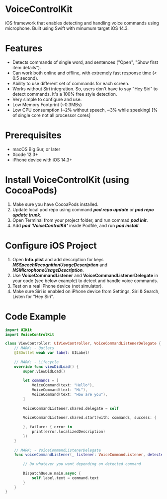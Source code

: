 # VoiceControlKit
iOS framework that enables detecting and handling voice commands using microphone. Built using Swift with minumum target iOS 14.3.

# Features
* Detects commands of single word, and sentences ("Open", "Show first item details").
* Can work both online and offline, with extremely fast response time (< 0.5 second).
* Ability to use different set of commands for each screen.
* Works without Siri integration. So, users don't have to say "Hey Siri" to detect commands. It's a 100% free style detection.
* Very simple to configure and use.
* Low Memory Footprint (~0.3MBs)
* Low CPU consumption (~2% without speech, ~3% while speeking) [% of single core not all processor cores]

# Prerequisites
* macOS Big Sur, or later
* Xcode 12.3+
* iPhone device with iOS 14.3+

# Install VoiceControlKit (using CocoaPods)
1. Make sure you have CocoaPods installed.
2. Update local pod repo using command **<em>pod repo update</em>** or **<em>pod repo update trunk</em>**.
3. Open Terminal from your project folder, and run commad **<em>pod init</em>**.
4. Add **<em>pod 'VoiceControlKit'</em>** inside Podfile, and run **<em>pod install</em>**.

# Configure iOS Project
1. Open **Info.plist** and add description for keys **<em>NSSpeechRecognitionUsageDescription</em>** and <em>**NSMicrophoneUsageDescription</em>**.
2. Use **VoiceCommandListener** and **VoiceCommandListenerDelegate** in your code (see below example) to detect and handle voice commands.
3. Test on a real iPhone device (not simulator).
4. Make sure Siri is enabled on iPhone device from Settings, Siri & Search, Listen for "Hey Siri".

# Code Example
```swift
import UIKit
import VoiceControlKit

class ViewController: UIViewController, VoiceCommandListenerDelegate {
    // MARK: - Outlets
    @IBOutlet weak var label: UILabel!
    
    // MARK: - Lifecycle
    override func viewDidLoad() {
        super.viewDidLoad()
        
        let commands = [
            VoiceCommand(text: "Hello"),
            VoiceCommand(text: "Hi"),
            VoiceCommand(text: "How are you"),
        ]
        
        VoiceCommandListener.shared.delegate = self
        
        VoiceCommandListener.shared.start(with: commands, success: {
            
        }, failure: { error in
            print(error.localizedDescription)
        })
    }
    
    // MARK: - VoiceCommandListenerDelegate
    func voiceCommandListener(_ listener: VoiceCommandListener, detected command: VoiceCommand) {
        
        // Do whatever you want depending on detected command
    
        DispatchQueue.main.async {
            self.label.text = command.text
        }
    }
}
```
